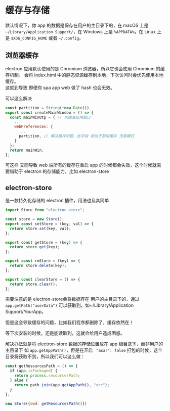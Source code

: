 # 缓存与存储

默认情况下，你 app 的数据是保存在用户的主目录下的，在 macOS 上是 `~/Library/Application Support/`，在 Windows 上是 `%APPDATA%`，在 Linux 上是 `$XDG_CONFIG_HOME` 或者 `~/.config`。

## 浏览器缓存

electron 应用默认使用的是 Chromium 浏览器，所以它也会使用 Chromium 的缓存机制。
会将 index.html 中的静态资源缓存到本地，下次访问时会优先使用本地缓存。  
这就到导致 即便你 spa app web 做了 hash 也会无效。

可以这么解决

```js
const partition = String(+new Date())
export const createMainWindow = () => {
  const mainWinOtp = { // 创建主应用窗口
    ...
    webPreferences: {
      ...
      partition, // 解决缓存问题，此字段 相当于禁用缓存 无痕模式
    }
  };
  return mainWin;
};
```

可这样 又回导致 web 端所有的缓存在重启 app 的时候都会失效，这个时候就需要借助于 electron 的存储能力，比如 electron-store

## electron-store

是一款持久化存储的 electron 插件，用法也及其简单

```js
import Store from "electron-store";

const store = new Store();
export const setStore = (key, val) => {
  return store.set(key, val);
};

export const getStore = (key) => {
  return store.get(key);
};

export const rmStore = (key) => {
  return store.delete(key);
};

export const clearStore = () => {
  return store.clear();
};
```

需要注意的是 electron-store会将数据存在 用户的主目录下的，通过 `app.getPath("userData")` 可以获取到，如~/Library/Application Support/YourApp。

但是这会导致缓存的问题，比如我们程序都删除了，缓存依然在！   

等下次安装的时候，还是能读取到，这就会给用户造成困惑。

解决办法就是将 electron-store 数据的存储位置放在 app 根目录下，而非用户的主目录下 如 `app.getAppPath()`，但是在开启 ` "asar": false` 打包的时候，这个目录将获取不到，所以我们可以这么做：
```js
const getResourcesPath = () => {
  if (app.isPackaged) {
    return process.resourcesPath;
  } else {
    return path.join(app.getAppPath(), "src");
  }
};

new Store({cwd: getResourcesPath()})
```